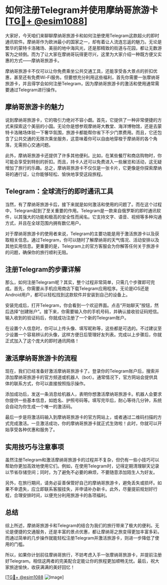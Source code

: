 # 如何注册Telegram并使用摩纳哥旅游卡 [[TG💪+ @esim1088](https://t.me/s/esim1088)]

大家好，今天咱们来聊聊摩纳哥旅游卡和如何注册使用Telegram这款超火的即时通讯软件。摩纳哥作为欧洲最小的国家之一，却有着让人流连忘返的魅力。无论是繁华的蒙特卡洛赌场、美丽的地中海风光，还是那精致的街道与花园，都让无数游客为之倾倒。而为了让大家在摩纳哥玩得更尽兴，这里为大家介绍一种既方便又实惠的方式——摩纳哥旅游卡。

摩纳哥旅游卡不仅可以让你免费乘坐公共交通工具，还能享受各大景点的折扣优惠，甚至还有免费Wi-Fi服务。但要想充分利用这些福利，首先你需要一张摩纳哥旅游卡，并且得学会如何注册Telegram，因为摩纳哥旅游卡的激活和使用通常需要通过Telegram进行操作。

## 摩纳哥旅游卡的魅力

说到摩纳哥旅游卡，它的吸引力绝对不容小觑。首先，它提供了一种非常便捷的方式来探索这个美丽的小国。无论你是想参观摩纳哥大教堂、海洋博物馆，还是去蒙特卡洛赌场体验一下奢华氛围，旅游卡都能帮你省下不少门票费用。而且，它还包含了公共交通的无限次乘坐服务，这意味着你可以自由地穿梭于摩纳哥的各个角落，无需担心交通问题。

此外，摩纳哥旅游卡还提供了许多其他便利。比如，在某些餐厅和商店购物时，你可能会享受到特别的折扣。而且，持卡人还可以免费进入一些展览和活动，这无疑增加了旅行的乐趣。总之，摩纳哥旅游卡不仅仅是一张卡片，它更像是你探索摩纳哥的通行证，让你能够轻松、愉快地享受这段旅程。

## Telegram：全球流行的即时通讯工具

当然，有了摩纳哥旅游卡后，接下来就是如何激活和使用的问题了。而在这个过程中，Telegram起到了至关重要的作用。Telegram是一款来自俄罗斯的即时通讯软件，以其强大的功能和极高的安全性而闻名。它支持文字、语音、视频等多种沟通方式，并且在全球范围内拥有数亿用户。

对于摩纳哥旅游卡的使用者来说，Telegram的主要功能是用于激活旅游卡以及获取相关信息。通过Telegram，你可以随时了解摩纳哥的天气情况、活动安排以及其他实用信息。更重要的是，Telegram上的官方客服会为你解答任何关于旅游卡的问题，确保你的旅行顺利无阻。

## 注册Telegram的步骤详解

那么，如何注册Telegram呢？其实，整个过程非常简单，只需几个步骤即可完成。首先，你需要从手机应用商店下载Telegram应用程序。无论是iOS还是Android用户，都可以轻松找到这款软件并安装到自己的设备上。

安装完成后，打开Telegram，你会看到一个欢迎界面。点击“开始聊天”按钮，然后选择“创建账户”。接下来，你需要输入你的手机号码，并确认接收验证码短信。输入收到的验证码后，你就成功注册了一个新的Telegram账户。

在设置个人信息时，你可以上传头像、填写昵称等，这些都是可选的。不过建议至少设置一个容易辨认的头像，这样方便日后管理好友列表。完成以上步骤后，你就正式加入了这个庞大的即时通讯网络！

## 激活摩纳哥旅游卡的流程

现在，我们已经准备好激活摩纳哥旅游卡了。登录你的Telegram账户后，搜索并添加摩纳哥旅游卡的官方频道或机器人（bot）。通常情况下，官方网站会提供具体的联系方式，你可以直接按照指示操作。

添加成功后，发送一条消息给机器人，表明你想激活摩纳哥旅游卡。机器人会要求你提供一些基本信息，如姓名、护照号码等。填写完毕后，耐心等待几分钟，系统会自动为你生成一个唯一的激活码。

最后一步是将激活码输入到摩纳哥旅游卡的官方网站上，或者通过二维码扫描的方式完成激活。一旦激活成功，你的摩纳哥旅游卡就正式生效啦！此时，你就可以开始享受各种优惠和服务了。

## 实用技巧与注意事项

虽然注册Telegram和激活摩纳哥旅游卡的过程并不复杂，但仍有一些小技巧可以帮助你更加高效地使用它们。例如，在使用Telegram时，记得定期清理聊天记录以节省存储空间；同时，为了避免不必要的麻烦，不要随意添加陌生人为好友。

另外，在旅行期间，请务必妥善保管好自己的摩纳哥旅游卡，避免丢失或损坏。如果不幸遗失，应立即联系客服挂失，并申请补办新卡。此外，尽量提前规划好行程，合理安排时间，以便充分利用旅游卡的各项福利。

## 总结

综上所述，摩纳哥旅游卡和Telegram的结合为我们的旅行带来了极大的便利。无论是便捷的交通服务，还是丰富的景点优惠，都让摩纳哥之旅变得更加丰富多彩。而通过简单的几步操作就能轻松注册Telegram并激活旅游卡，则进一步降低了使用的门槛。

所以，如果你计划前往摩纳哥旅行，不妨考虑入手一张摩纳哥旅游卡，并提前注册好Telegram。相信这两者的完美配合定能让你的旅程更加顺畅无忧。最后，祝大家旅途愉快，收获满满的美好回忆！

[[TG💪+ @esim1088](https://t.me/s/esim1088) ![Image](https://i.postimg.cc/4NQfJmqS/Snipaste-2025-05-13-00-14-12.png)]